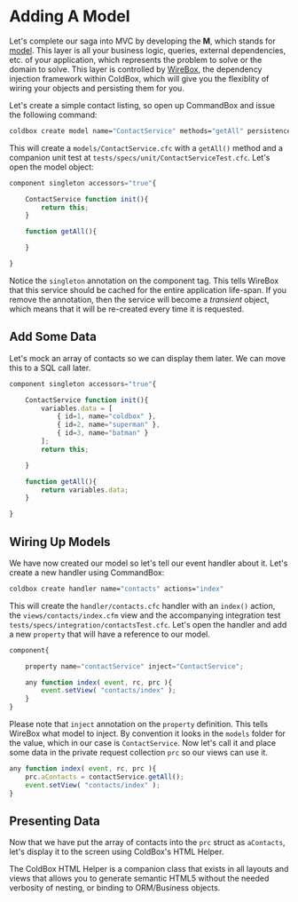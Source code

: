 # Adding A Model

Let's complete our saga into MVC by developing the **M**, which stands for [model](https://en.wikipedia.org/wiki/Domain_model).  This layer is all your business logic, queries, external dependencies, etc. of your application, which represents the problem to solve or the domain to solve.  This layer is controlled by [WireBox](https://wirebox.ortusbooks.com), the dependency injection framework within ColdBox, which will give you the flexiblity of wiring your objects and persisting them for you.

Let's create a simple contact listing, so open up CommandBox and issue the following command:

```bash
coldbox create model name="ContactService" methods="getAll" persistence="singleton"
```

This will create a `models/ContactService.cfc` with a `getAll()` method and a companion unit test at `tests/specs/unit/ContactServiceTest.cfc`.  Let's open the model object:

```js
component singleton accessors="true"{      

    ContactService function init(){         
        return this;     
    }

    function getAll(){      

    }

}
```

Notice the `singleton` annotation on the component tag.  This tells WireBox that this service should be cached for the entire application life-span. If you remove the annotation, then the service will become a _transient_ object, which means that it will be re-created every time it is requested.

## Add Some Data

Let's mock an array of contacts so we can display them later. We can move this to a SQL call later.

```js
component singleton accessors="true"{

    ContactService function init(){
        variables.data = [
            { id=1, name="coldbox" },
            { id=2, name="superman" },
            { id=3, name="batman" }
        ];    
        return this;

    }

    function getAll(){
        return variables.data;
    }

}
```

## Wiring Up Models

We have now created our model so let's tell our event handler about it. Let's create a new handler using CommandBox:

```bash
coldbox create handler name="contacts" actions="index"
```

This will create the `handler/contacts.cfc` handler with an `index()` action, the `views/contacts/index.cfm` view and the accompanying integration test `tests/specs/integration/contactsTest.cfc`.  Let's open the handler and add a new `property` that will have a reference to our model.

```js
component{ 

    property name="contactService" inject="ContactService";

    any function index( event, rc, prc ){ 
        event.setView( "contacts/index" ); 
    }
}
```

Please note that `inject` annotation on the `property` definition.  This tells WireBox what model to inject.  By convention it looks in the `models` folder for the value, which in our case is `ContactService`.  Now let's call it and place some data in the private request collection `prc` so our views can use it.

```js
any function index( event, rc, prc ){
    prc.aContacts = contactService.getAll();
    event.setView( "contacts/index" );
}
```

## Presenting Data

Now that we have put the array of contacts into the `prc` struct as `aContacts`, let's display it to the screen using ColdBox's HTML Helper.  

The ColdBox HTML Helper is a companion class that exists in all layouts and views that allows you to generate semantic HTML5 without the needed verbosity of nesting, or binding to ORM/Business objects.



